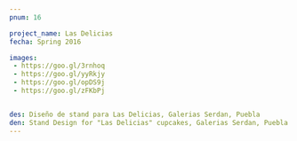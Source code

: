 ```yaml
---
pnum: 16

project_name: Las Delicias
fecha: Spring 2016

images:
 - https://goo.gl/3rnhoq
 - https://goo.gl/yyRkjy
 - https://goo.gl/opDS9j
 - https://goo.gl/zFKbPj


des: Diseño de stand para Las Delicias, Galerias Serdan, Puebla
den: Stand Design for "Las Delicias" cupcakes, Galerias Serdan, Puebla
---
```


